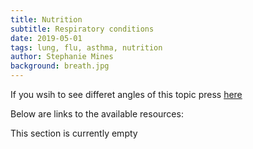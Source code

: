 ```yaml
---
title: Nutrition
subtitle: Respiratory conditions
date: 2019-05-01
tags: lung, flu, asthma, nutrition
author: Stephanie Mines
background: breath.jpg
---
```


If you wsih to see differet angles of this topic press [here](/topics/respiratory-conditions.html)

Below are links to the available resources:

This section is currently empty
